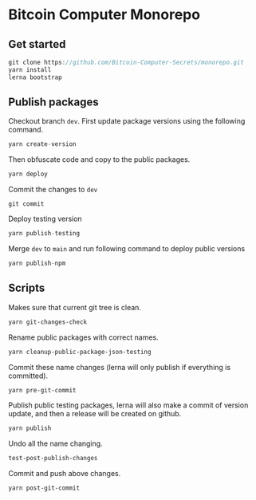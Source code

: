 # Bitcoin Computer Monorepo

## Get started

```js
git clone https://github.com/Bitcoin-Computer-Secrets/monorepo.git
yarn install
lerna bootstrap
```

## Publish packages

Checkout branch ``dev``. First update package versions using the following command.

```js
yarn create-version
```

Then obfuscate code and copy to the public packages.

```js
yarn deploy
```

Commit the changes to ``dev``

```
git commit
```

Deploy testing version

```js
yarn publish-testing
```

Merge ``dev`` to ``main`` and run following command to deploy public versions

```js
yarn publish-npm
```

## Scripts

Makes sure that current git tree is clean.

```sh
yarn git-changes-check
```

Rename public packages with correct names.

```sh
yarn cleanup-public-package-json-testing
```

Commit these name changes (lerna will only publish if everything is committed).

```sh
yarn pre-git-commit
```

Publish public testing packages, lerna will also make a commit of version update, and then a release will be created on github.

```sh
yarn publish
```

Undo all the name changing.

```sh
test-post-publish-changes
```

Commit and push above changes.

```sh
yarn post-git-commit
```
